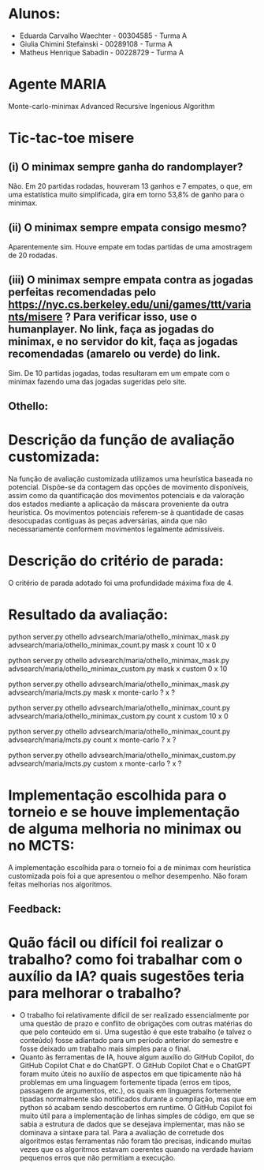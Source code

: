 # Alunos:
* Eduarda Carvalho Waechter - 00304585 - Turma A
* Giulia Chimini Stefainski - 00289108 - Turma A
* Matheus Henrique Sabadin  - 00228729 - Turma A

# Agente MARIA
Monte-carlo-minimax
Advanced
Recursive
Ingenious
Algorithm

# Tic-tac-toe misere
## (i) O minimax sempre ganha do randomplayer? 
Não. Em 20 partidas rodadas, houveram 13 ganhos e 7 empates, o que, em uma estatística muito simplificada, gira em torno 53,8% de ganho para o minimax.

## (ii) O minimax sempre empata consigo mesmo? 
Aparentemente sim. Houve empate em todas partidas de uma amostragem de 20 rodadas.

## (iii) O minimax sempre empata contra as jogadas perfeitas recomendadas pelo https://nyc.cs.berkeley.edu/uni/games/ttt/variants/misere ? Para verificar isso, use o humanplayer. No link, faça as jogadas do minimax, e no servidor do kit, faça as jogadas recomendadas (amarelo ou verde) do link.
Sim. De 10 partidas jogadas, todas resultaram em um empate com o minimax fazendo uma das jogadas sugeridas pelo site.

## Othello:
# Descrição da função de avaliação customizada:
Na função de avaliação customizada utilizamos uma heurística baseada no potencial. Dispõe-se da contagem das opções de movimento disponíveis, assim como da quantificação dos movimentos potenciais e da valoração dos estados mediante a aplicação da máscara proveniente da outra heurística. Os movimentos potenciais referem-se à quantidade de casas desocupadas contíguas às peças adversárias, ainda que não necessariamente conformem movimentos legalmente admissíveis.

# Descrição do critério de parada:
O critério de parada adotado foi uma profundidade máxima fixa de 4.

# Resultado da avaliação:
python server.py othello advsearch/maria/othello_minimax_mask.py advsearch/maria/othello_minimax_count.py
mask x count
  10 x 0

python server.py othello advsearch/maria/othello_minimax_mask.py advsearch/maria/othello_minimax_custom.py
mask x custom
   0 x 10

python server.py othello advsearch/maria/othello_minimax_mask.py advsearch/maria/mcts.py
mask x monte-carlo
   ? x ?

python server.py othello advsearch/maria/othello_minimax_count.py advsearch/maria/othello_minimax_custom.py
count x custom
    10 x 0

python server.py othello advsearch/maria/othello_minimax_count.py advsearch/maria/mcts.py
count x monte-carlo
    ? x ?

python server.py othello advsearch/maria/othello_minimax_custom.py advsearch/maria/mcts.py
custom x monte-carlo
     ? x ?

# Implementação escolhida para o torneio e se houve implementação de alguma melhoria no minimax ou no MCTS:
A implementação escolhida para o torneio foi a de minimax com heurística customizada pois foi a que apresentou o melhor desempenho. 
Não foram feitas melhorias nos algoritmos.

## Feedback:
# Quão fácil ou difícil foi realizar o trabalho? como foi trabalhar com o auxílio da IA? quais sugestões teria para melhorar o trabalho?
* O trabalho foi relativamente difícil de ser realizado essencialmente por uma questão de prazo e conflito de obrigações com outras matérias do que pelo conteúdo em si. Uma sugestão é que este trabalho (e talvez o conteúdo) fosse adiantado para um período anterior do semestre e fosse deixado um trabalho mais simples para o final.
* Quanto às ferramentas de IA, houve algum auxílio do GitHub Copilot, do GitHub Copilot Chat e do ChatGPT. O GitHub Copilot Chat e o ChatGPT foram muito úteis no auxilío de aspectos em que tipicamente não há problemas em uma linguagem fortemente tipada (erros em tipos, passagem de argumentos, etc.), os quais em linguagens fortemente tipadas normalmente são notificados durante a compilação, mas que em python só acabam sendo descobertos em runtime. 
O GitHub Copilot foi muito útil para a implementação de linhas simples de código, em que se sabia a estrutura de dados que se desejava implementar, mas não se dominava a sintaxe para tal. 
Para a avaliação de corretude dos algoritmos estas ferramentas não foram tão precisas, indicando muitas vezes que os algoritmos estavam coerentes quando na verdade haviam pequenos erros que não permitiam a execução. 